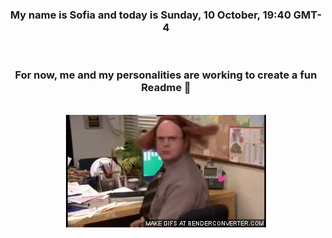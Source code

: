 


<div align="center">
<h3 >My name is Sofia and today is Sunday, 10 October, 19:40 GMT-4</h3><br>
<h3 >For now, me and my personalities are working to create a fun Readme 👋
</h3><br>
<img src='img/dwight.gif' alt='working...'/>
</div>
